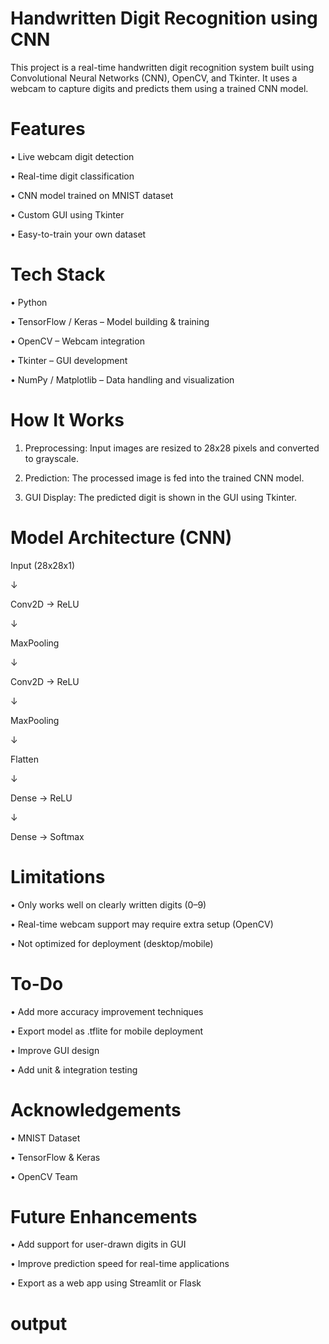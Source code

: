 # Handwritten Digit Recognition using CNN

This project is a real-time handwritten digit recognition system built using Convolutional Neural Networks (CNN), OpenCV, and Tkinter. It uses a webcam to capture digits and predicts them using a trained CNN model.

# Features

•	Live webcam digit detection

•	Real-time digit classification

•	CNN model trained on MNIST dataset

•	Custom GUI using Tkinter

•	Easy-to-train your own dataset

# Tech Stack

•	Python

•	TensorFlow / Keras – Model building & training

•	OpenCV – Webcam integration

•	Tkinter – GUI development

•	NumPy / Matplotlib – Data handling and visualization

# How It Works

1.	Preprocessing: Input images are resized to 28x28 pixels and converted to grayscale.
   
2.	Prediction: The processed image is fed into the trained CNN model.
   
3.	GUI Display: The predicted digit is shown in the GUI using Tkinter.


 # Model Architecture (CNN)
 
Input (28x28x1)

↓

Conv2D → ReLU

↓

MaxPooling

↓

Conv2D → ReLU

↓

MaxPooling

↓

Flatten

↓

Dense → ReLU

↓

Dense → Softmax

# Limitations

•	Only works well on clearly written digits (0–9)

•	Real-time webcam support may require extra setup (OpenCV)

•	Not optimized for deployment (desktop/mobile)

# To-Do

•	Add more accuracy improvement techniques

•	Export model as .tflite for mobile deployment

•	Improve GUI design

•	Add unit & integration testing

# Acknowledgements

•	MNIST Dataset

•	TensorFlow & Keras

•	OpenCV Team

# Future Enhancements

•	Add support for user-drawn digits in GUI

•	Improve prediction speed for real-time applications

•	Export as a web app using Streamlit or Flask

# output









